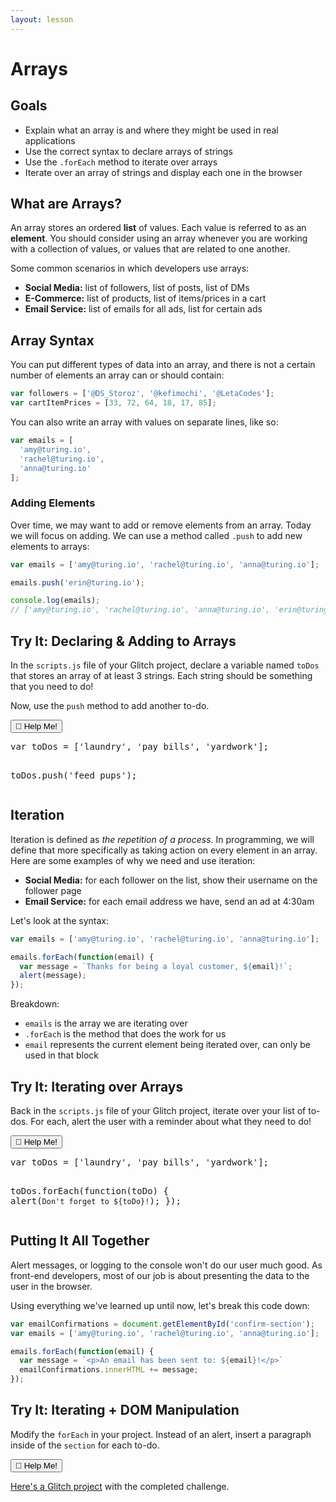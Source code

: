 ```yaml
---
layout: lesson
---
```


# Arrays

## Goals

- Explain what an array is and where they might be used in real applications
- Use the correct syntax to declare arrays of strings
- Use the `.forEach` method to iterate over arrays
- Iterate over an array of strings and display each one in the browser

## What are Arrays?

An array stores an ordered **list** of values. Each value is referred to as an **element**. You should consider using an array whenever you are working with a collection of values, or values that are related to one another.

Some common scenarios in which developers use arrays:
- **Social Media:** list of followers, list of posts, list of DMs
- **E-Commerce:** list of products, list of items/prices in a cart
- **Email Service:** list of emails for all ads, list for certain ads

## Array Syntax

You can put different types of data into an array, and there is not a certain number of elements an array can or should contain:

```js
var followers = ['@DS_Storoz', '@kefimochi', '@LetaCodes'];
var cartItemPrices = [33, 72, 64, 18, 17, 85];
```
You can also write an array with values on separate lines, like so:

```js
var emails = [
  'amy@turing.io',
  'rachel@turing.io',
  'anna@turing.io'
];
```

### Adding Elements

Over time, we may want to add or remove elements from an array. Today we will focus on adding. We can use a method called `.push` to add new elements to arrays:

```js
var emails = ['amy@turing.io', 'rachel@turing.io', 'anna@turing.io'];

emails.push('erin@turing.io');

console.log(emails);
// ['amy@turing.io', 'rachel@turing.io', 'anna@turing.io', 'erin@turing.io']
```

<div class="try-it-new">
  <h2>Try It: Declaring & Adding to Arrays</h2>
  <p>In the <code>scripts.js</code> file of your Glitch project, declare a variable named <code>toDos</code> that stores an array of at least 3 strings. Each string should be something that you need to do!</p>
  <p>Now, use the <code>push</code> method to add another to-do.</p>
  <div class="help-container">
    <button class="help-click">🤚 Help Me!</button>
    <div class="help-toggle">
      <pre>var toDos = ['laundry', 'pay bills', 'yardwork'];

toDos.push('feed pups');</pre>
    </div>
  </div>

</div>

## Iteration

Iteration is defined as _the repetition of a process_. In programming, we will define that more specifically as taking action on every element in an array. Here are some examples of why we need and use iteration:
- **Social Media:** for each follower on the list, show their username on the follower page
- **Email Service:** for each email address we have, send an ad at 4:30am

Let's look at the syntax:

```js
var emails = ['amy@turing.io', 'rachel@turing.io', 'anna@turing.io'];

emails.forEach(function(email) {
  var message = `Thanks for being a loyal customer, ${email}!`;
  alert(message);
});
```

Breakdown:
- `emails` is the array we are iterating over
- `.forEach` is the method that does the work for us
- `email` represents the current element being iterated over, can only be used in that block

<div class="try-it-new">
  <h2>Try It: Iterating over Arrays</h2>
  <p>Back in the <code>scripts.js</code> file of your Glitch project, iterate over your list of to-dos. For each, alert the user with a reminder about what they need to do!</p>

  <div class="help-container">
    <button class="help-click">🤚 Help Me!</button>
    <div class="help-toggle">
      <pre>var toDos = ['laundry', 'pay bills', 'yardwork'];

toDos.forEach(function(toDo) {
  alert(`Don't forget to ${toDo}!`);
});</pre>
    </div>
  </div>

</div>

## Putting It All Together

Alert messages, or logging to the console won't do our user much good. As front-end developers, most of our job is about presenting the data to the user in the browser.

Using everything we've learned up until now, let's break this code down:

```js
var emailConfirmations = document.getElementById('confirm-section');
var emails = ['amy@turing.io', 'rachel@turing.io', 'anna@turing.io'];

emails.forEach(function(email) {
  var message = `<p>An email has been sent to: ${email}!</p>`
  emailConfirmations.innerHTML += message;
});
```

<div class="try-it-new">
  <h2>Try It: Iterating + DOM Manipulation</h2>
  <p>Modify the <code>forEach</code> in your project. Instead of an alert, insert a paragraph inside of the <code>section</code> for each to-do.</p>

  <div class="help-container">
    <button class="help-click">🤚 Help Me!</button>
    <div class="help-toggle">
      <p><a target="blank" href="https://glitch.com/edit/#!/arrays-solution">Here's a Glitch project</a> with the completed challenge.</p>
    </div>
  </div>
</div>
